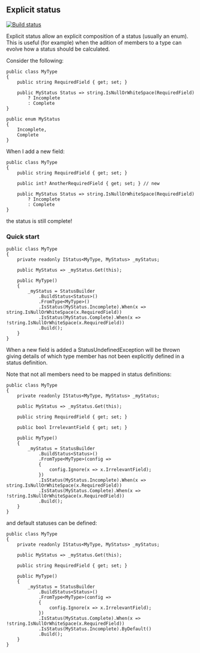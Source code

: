 ## Explicit status ##
[![Build status](https://rickpowell.visualstudio.com/ExplicitStatus/_apis/build/status/ExplicitStatus-CI)](https://rickpowell.visualstudio.com/ExplicitStatus/_build/latest?definitionId=3)

Explicit status allow an explicit composition of a status (usually an enum). This is useful (for example) when the adition of members to a type can evolve how a status should be calculated.

Consider the following:

```
public class MyType
{
    public string RequiredField { get; set; }

    public MyStatus Status => string.IsNullOrWhiteSpace(RequiredField) 
        ? Incomplete
        : Complete
}

public enum MyStatus
{
    Incomplete,
    Complete
}
```

When I add a new field:

```
public class MyType
{
    public string RequiredField { get; set; }

    public int? AnotherRequiredField { get; set; } // new

    public MyStatus Status => string.IsNullOrWhiteSpace(RequiredField) 
        ? Incomplete
        : Complete
}
```

the status is still complete!

### Quick start

```
public class MyType
{
    private readonly IStatus<MyType, MyStatus> _myStatus;

    public MyStatus => _myStatus.Get(this);

    public MyType()
    {
        _myStatus = StatusBuilder
            .BuildStatus<Status>()
            .FromType<MyType>()
            .IsStatus(MyStatus.Incomplete).When(x => string.IsNullOrWhiteSpace(x.RequiredField))
            .IsStatus(MyStatus.Complete).When(x => !string.IsNullOrWhiteSpace(x.RequiredField))
            .Build();
    }
}
```

When a new field is added a StatusUndefinedException will be thrown giving details of which type member has not been explicitly defined in a status definition.

Note that not all members need to be mapped in status definitions:

```
public class MyType
{
    private readonly IStatus<MyType, MyStatus> _myStatus;

    public MyStatus => _myStatus.Get(this);

    public string RequiredField { get; set; }

    public bool IrrelevantField { get; set; }

    public MyType()
    {
        _myStatus = StatusBuilder
            .BuildStatus<Status>()
            .FromType<MyType>(config => 
            {
                config.Ignore(x => x.IrrelevantField);
            })
            .IsStatus(MyStatus.Incomplete).When(x => string.IsNullOrWhiteSpace(x.RequiredField))
            .IsStatus(MyStatus.Complete).When(x => !string.IsNullOrWhiteSpace(x.RequiredField))
            .Build();
    }
}
```

and default statuses can be defined:

```
public class MyType
{
    private readonly IStatus<MyType, MyStatus> _myStatus;

    public MyStatus => _myStatus.Get(this);

    public string RequiredField { get; set; }

    public MyType()
    {
        _myStatus = StatusBuilder
            .BuildStatus<Status>()
            .FromType<MyType>(config => 
            {
                config.Ignore(x => x.IrrelevantField);
            })
            .IsStatus(MyStatus.Complete).When(x => !string.IsNullOrWhiteSpace(x.RequiredField))
            .IsStatus(MyStatus.Incomplete).ByDefault()
            .Build();
    }
}
```
